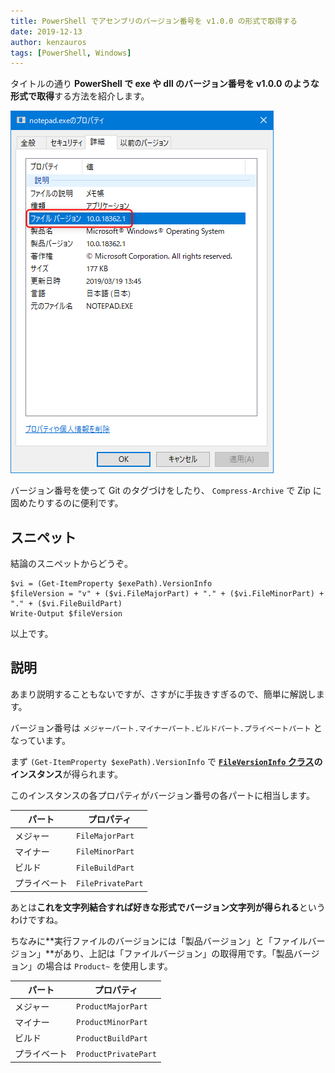 ```yaml
---
title: PowerShell でアセンブリのバージョン番号を v1.0.0 の形式で取得する
date: 2019-12-13
author: kenzauros
tags: [PowerShell, Windows]
---
```


タイトルの通り **PowerShell で exe や dll のバージョン番号を v1.0.0 のような形式で取得**する方法を紹介します。

<a href="images/get-version-number-with-specified-format-in-powershell-1.png"><img src="images/get-version-number-with-specified-format-in-powershell-1.png" alt="" width="421" height="580" class="aligncenter size-full wp-image-11698" /></a>

バージョン番号を使って Git のタグづけをしたり、 `Compress-Archive` で Zip に固めたりするのに便利です。

## スニペット

結論のスニペットからどうぞ。

```
$vi = (Get-ItemProperty $exePath).VersionInfo
$fileVersion = "v" + ($vi.FileMajorPart) + "." + ($vi.FileMinorPart) + "." + ($vi.FileBuildPart)
Write-Output $fileVersion
```

以上です。

## 説明

あまり説明することもないですが、さすがに手抜きすぎるので、簡単に解説します。

バージョン番号は `メジャーパート.マイナーパート.ビルドパート.プライベートパート` となっています。

まず `(Get-ItemProperty $exePath).VersionInfo` で **[`FileVersionInfo` クラス](https://docs.microsoft.com/ja-jp/dotnet/api/system.diagnostics.fileversioninfo?view=netframework-4.8)のインスタンス**が得られます。

このインスタンスの各プロパティがバージョン番号の各パートに相当します。

パート | プロパティ
--- | ---
メジャー | `FileMajorPart`
マイナー | `FileMinorPart`
ビルド | `FileBuildPart`
プライベート | `FilePrivatePart`

あとは**これを文字列結合すれば好きな形式でバージョン文字列が得られる**というわけですね。

ちなみに**実行ファイルのバージョンには「製品バージョン」と「ファイルバージョン」**があり、上記は「ファイルバージョン」の取得用です。「製品バージョン」の場合は `Product~` を使用します。


パート | プロパティ
--- | ---
メジャー | `ProductMajorPart`
マイナー | `ProductMinorPart`
ビルド | `ProductBuildPart`
プライベート | `ProductPrivatePart`

